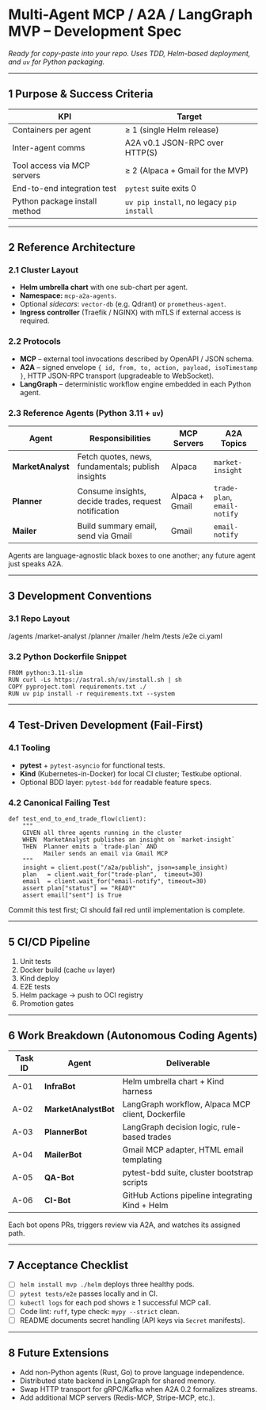 # Multi-Agent MCP / A2A / LangGraph MVP – Development Spec
_Ready for copy-paste into your repo.  Uses TDD, Helm-based deployment, and `uv` for Python packaging._

---

## 1  Purpose & Success Criteria

| KPI                                   | Target                                            |
|---------------------------------------|---------------------------------------------------|
| Containers per agent                  | ≥ 1 (single Helm release)                         |
| Inter-agent comms                     | A2A v0.1 JSON-RPC over HTTP(S)                    |
| Tool access via MCP servers           | ≥ 2 (Alpaca + Gmail for the MVP)                  |
| End-to-end integration test           | `pytest` suite exits 0                            |
| Python package install method         | `uv pip install`, no legacy `pip install`         |

---

## 2  Reference Architecture

### 2.1  Cluster Layout
* **Helm umbrella chart** with one sub-chart per agent.  
* **Namespace:** `mcp-a2a-agents`.  
* Optional *sidecars*: `vector-db` (e.g. Qdrant) or `prometheus-agent`.  
* **Ingress controller** (Traefik / NGINX) with mTLS if external access is required.

### 2.2  Protocols
* **MCP** – external tool invocations described by OpenAPI / JSON schema.  
* **A2A** – signed envelope `{ id, from, to, action, payload, isoTimestamp }`, HTTP JSON-RPC transport (upgradeable to WebSocket).  
* **LangGraph** – deterministic workflow engine embedded in each Python agent.

### 2.3  Reference Agents (Python 3.11 + `uv`)

| Agent            | Responsibilities                                    | MCP Servers | A2A Topics                         |
|------------------|------------------------------------------------------|-------------|------------------------------------|
| **MarketAnalyst**| Fetch quotes, news, fundamentals; publish insights   | Alpaca      | `market-insight`                   |
| **Planner**      | Consume insights, decide trades, request notification| Alpaca + Gmail | `trade-plan`, `email-notify`    |
| **Mailer**       | Build summary email, send via Gmail                  | Gmail       | `email-notify`                     |

Agents are language-agnostic black boxes to one another; any future agent just speaks A2A.

---

## 3  Development Conventions

### 3.1  Repo Layout
/agents
/market-analyst
/planner
/mailer
/helm
/tests
/e2e
ci.yaml


### 3.2  Python Dockerfile Snippet
    FROM python:3.11-slim
    RUN curl -Ls https://astral.sh/uv/install.sh | sh
    COPY pyproject.toml requirements.txt ./
    RUN uv pip install -r requirements.txt --system

---

## 4  Test-Driven Development (Fail-First)

### 4.1  Tooling
* **pytest** + `pytest-asyncio` for functional tests.  
* **Kind** (Kubernetes-in-Docker) for local CI cluster; Testkube optional.  
* Optional BDD layer: `pytest-bdd` for readable feature specs.

### 4.2  Canonical Failing Test
    def test_end_to_end_trade_flow(client):
        """
        GIVEN all three agents running in the cluster
        WHEN  MarketAnalyst publishes an insight on `market-insight`
        THEN  Planner emits a `trade-plan` AND
              Mailer sends an email via Gmail MCP
        """
        insight = client.post("/a2a/publish", json=sample_insight)
        plan   = client.wait_for("trade-plan",  timeout=30)
        email  = client.wait_for("email-notify", timeout=30)
        assert plan["status"] == "READY"
        assert email["sent"] is True

Commit this test first; CI should fail red until implementation is complete.

---

## 5  CI/CD Pipeline

1. Unit tests  
2. Docker build (cache `uv` layer)  
3. Kind deploy  
4. E2E tests  
5. Helm package → push to OCI registry  
6. Promotion gates

---

## 6  Work Breakdown (Autonomous Coding Agents)

| Task ID | Agent                | Deliverable                                       |
|---------|----------------------|---------------------------------------------------|
| A-01    | **InfraBot**         | Helm umbrella chart + Kind harness                |
| A-02    | **MarketAnalystBot** | LangGraph workflow, Alpaca MCP client, Dockerfile |
| A-03    | **PlannerBot**       | LangGraph decision logic, rule-based trades       |
| A-04    | **MailerBot**        | Gmail MCP adapter, HTML email templating          |
| A-05    | **QA-Bot**           | pytest-bdd suite, cluster bootstrap scripts       |
| A-06    | **CI-Bot**           | GitHub Actions pipeline integrating Kind + Helm   |

Each bot opens PRs, triggers review via A2A, and watches its assigned path.

---

## 7  Acceptance Checklist

- [ ] `helm install mvp ./helm` deploys three healthy pods.  
- [ ] `pytest tests/e2e` passes locally and in CI.  
- [ ] `kubectl logs` for each pod shows ≥ 1 successful MCP call.  
- [ ] Code lint: `ruff`, type check: `mypy --strict` clean.  
- [ ] README documents secret handling (API keys via `Secret` manifests).

---

## 8  Future Extensions

* Add non-Python agents (Rust, Go) to prove language independence.  
* Distributed state backend in LangGraph for shared memory.  
* Swap HTTP transport for gRPC/Kafka when A2A 0.2 formalizes streams.  
* Add additional MCP servers (Redis-MCP, Stripe-MCP, etc.).
